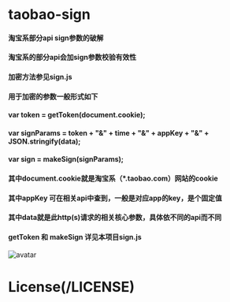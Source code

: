 # taobao-sign
#### 淘宝系部分api sign参数的破解
#### 淘宝系的部分api会加sign参数校验有效性
#### 加密方法参见sign.js
#### 用于加密的参数一般形式如下
#### var token = getToken(document.cookie);
#### var signParams = token + "&" + time + "&" + appKey + "&" + JSON.stringify(data);
#### var sign = makeSign(signParams);
#### 其中document.cookie就是淘宝系（*.taobao.com）网站的cookie
#### 其中appKey 可在相关api中查到，一般是对应app的key，是个固定值
#### 其中data就是此http(s)请求的相关核心参数，具体依不同的api而不同
#### getToken 和 makeSign 详见本项目sign.js
![avatar](/images/demo.png)

# License(/LICENSE)
